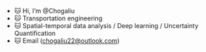 - 🐱 Hi, I’m @Chogaliu
- 🐱 Transportation engineering
- 🐱 Spatial-temporal data analysis / Deep learning / Uncertainty Quantification
- 🐱 Email (chogaliu22@outlook.com)

<!---
Chogaliu/Chogaliu is a ✨ special ✨ repository because its `README.md` (this file) appears on your GitHub profile.
You can click the Preview link to take a look at your changes.
--->
